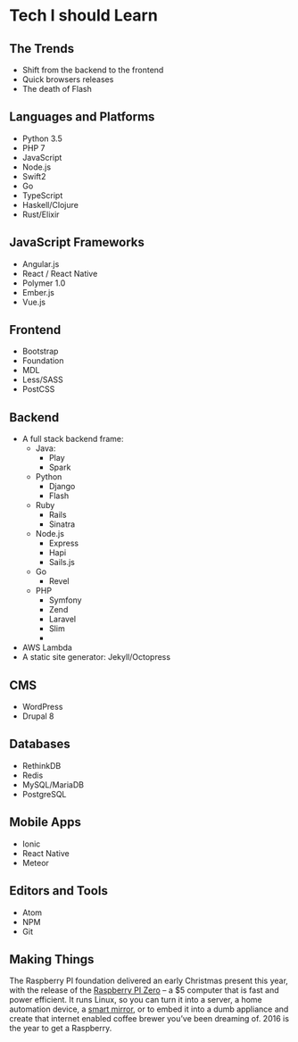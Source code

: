 # Tech I should Learn

## The Trends



+ Shift from the backend to the frontend
+ Quick browsers releases
+ The death of Flash



## Languages and Platforms

- Python 3.5
- PHP 7
- JavaScript
- Node.js
- Swift2
- Go
- TypeScript
- Haskell/Clojure
- Rust/Elixir



## JavaScript Frameworks



- Angular.js
- React /  React Native
- Polymer 1.0
- Ember.js
- Vue.js



## Frontend



- Bootstrap
- Foundation
- MDL
- Less/SASS
- PostCSS



## Backend



- A full stack backend frame: 
  - Java: 
    - Play
    - Spark
  - Python
    - Django
    - Flash
  - Ruby
    - Rails
    - Sinatra
  - Node.js
    - Express
    - Hapi
    - Sails.js
  - Go
    - Revel
  - PHP
    - Symfony
    - Zend
    - Laravel
    - Slim
    - ​
- AWS Lambda
- A static site generator: Jekyll/Octopress



## CMS



- WordPress
- Drupal 8



## Databases



- RethinkDB
- Redis
- MySQL/MariaDB
- PostgreSQL



## Mobile Apps



- Ionic
- React Native
- Meteor



## Editors and Tools



- Atom
- NPM
- Git



## Making Things

The Raspberry PI foundation delivered an early Christmas present this year, with the release of the [Raspberry PI Zero](https://www.raspberrypi.org/blog/raspberry-pi-zero/) – a $5 computer that is fast and power efficient. It runs Linux, so you can turn it into a server, a home automation device, a [smart mirror](https://www.raspberrypi.org/blog/magic-mirror/), or to embed it into a dumb appliance and create that internet enabled coffee brewer you’ve been dreaming of. 2016 is the year to get a Raspberry.



